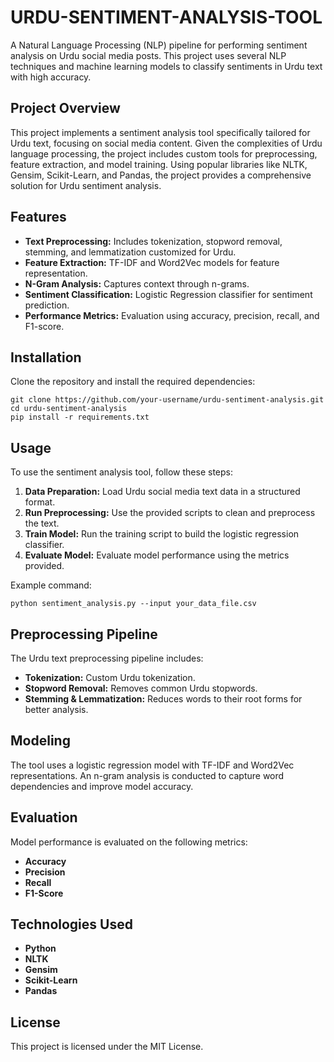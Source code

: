 # URDU-SENTIMENT-ANALYSIS-TOOL

<p>A Natural Language Processing (NLP) pipeline for performing sentiment analysis on Urdu social media posts. This project uses several NLP techniques and machine learning models to classify sentiments in Urdu text with high accuracy.</p>

<h2 id="project-overview">Project Overview</h2>
<p>This project implements a sentiment analysis tool specifically tailored for Urdu text, focusing on social media content. Given the complexities of Urdu language processing, the project includes custom tools for preprocessing, feature extraction, and model training. Using popular libraries like NLTK, Gensim, Scikit-Learn, and Pandas, the project provides a comprehensive solution for Urdu sentiment analysis.</p>

<h2 id="features">Features</h2>
<ul>
    <li><strong>Text Preprocessing:</strong> Includes tokenization, stopword removal, stemming, and lemmatization customized for Urdu.</li>
    <li><strong>Feature Extraction:</strong> TF-IDF and Word2Vec models for feature representation.</li>
    <li><strong>N-Gram Analysis:</strong> Captures context through n-grams.</li>
    <li><strong>Sentiment Classification:</strong> Logistic Regression classifier for sentiment prediction.</li>
    <li><strong>Performance Metrics:</strong> Evaluation using accuracy, precision, recall, and F1-score.</li>
</ul>

<h2 id="installation">Installation</h2>
<p>Clone the repository and install the required dependencies:</p>
<pre><code>git clone https://github.com/your-username/urdu-sentiment-analysis.git
cd urdu-sentiment-analysis
pip install -r requirements.txt
</code></pre>

<h2 id="usage">Usage</h2>
<p>To use the sentiment analysis tool, follow these steps:</p>
<ol>
    <li><strong>Data Preparation:</strong> Load Urdu social media text data in a structured format.</li>
    <li><strong>Run Preprocessing:</strong> Use the provided scripts to clean and preprocess the text.</li>
    <li><strong>Train Model:</strong> Run the training script to build the logistic regression classifier.</li>
    <li><strong>Evaluate Model:</strong> Evaluate model performance using the metrics provided.</li>
</ol>
<p>Example command:</p>
<pre><code>python sentiment_analysis.py --input your_data_file.csv</code></pre>

<h2 id="preprocessing-pipeline">Preprocessing Pipeline</h2>
<p>The Urdu text preprocessing pipeline includes:</p>
<ul>
    <li><strong>Tokenization:</strong> Custom Urdu tokenization.</li>
    <li><strong>Stopword Removal:</strong> Removes common Urdu stopwords.</li>
    <li><strong>Stemming &amp; Lemmatization:</strong> Reduces words to their root forms for better analysis.</li>
</ul>

<h2 id="modeling">Modeling</h2>
<p>The tool uses a logistic regression model with TF-IDF and Word2Vec representations. An n-gram analysis is conducted to capture word dependencies and improve model accuracy.</p>

<h2 id="evaluation">Evaluation</h2>
<p>Model performance is evaluated on the following metrics:</p>
<ul>
    <li><strong>Accuracy</strong></li>
    <li><strong>Precision</strong></li>
    <li><strong>Recall</strong></li>
    <li><strong>F1-Score</strong></li>
</ul>

<h2 id="technologies-used">Technologies Used</h2>
<ul>
    <li><strong>Python</strong></li>
    <li><strong>NLTK</strong></li>
    <li><strong>Gensim</strong></li>
    <li><strong>Scikit-Learn</strong></li>
    <li><strong>Pandas</strong></li>
</ul>

<h2 id="license">License</h2>
<p>This project is licensed under the MIT License.</p>

</body>
</html>
